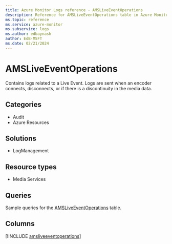 ```yaml
---
title: Azure Monitor Logs reference - AMSLiveEventOperations
description: Reference for AMSLiveEventOperations table in Azure Monitor Logs.
ms.topic: reference
ms.service: azure-monitor
ms.subservice: logs
ms.author: edbaynash
author: EdB-MSFT
ms.date: 02/21/2024
---
```


# AMSLiveEventOperations

Contains logs related to a Live Event. Logs are sent when an encoder connects, disconnects, or if there is a discontinuity in the media data.


## Categories

- Audit
- Azure Resources

## Solutions

- LogManagement

## Resource types

- Media Services

## Queries

 Sample queries for the [AMSLiveEventOperations](/azure/azure-monitor/reference/queries/amsliveeventoperations) table.


## Columns
  
[!INCLUDE [amsliveeventoperations](.././tables/includes/amsliveeventoperations-include.md)]
